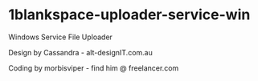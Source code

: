 1blankspace-uploader-service-win
================================

Windows Service File Uploader

Design by Cassandra - alt-designIT.com.au

Coding by morbisviper - find him @ freelancer.com
